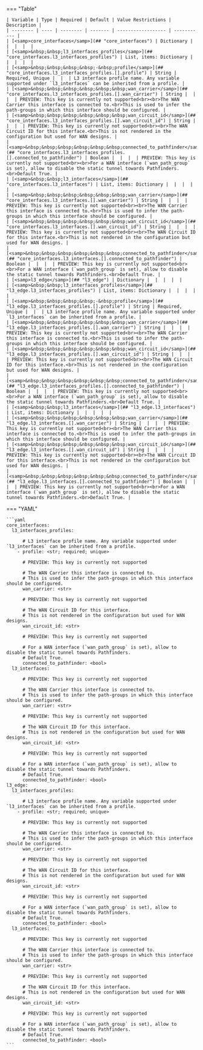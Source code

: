 <!--
  ~ Copyright (c) 2023-2024 Arista Networks, Inc.
  ~ Use of this source code is governed by the Apache License 2.0
  ~ that can be found in the LICENSE file.
  -->
=== "Table"

    | Variable | Type | Required | Default | Value Restrictions | Description |
    | -------- | ---- | -------- | ------- | ------------------ | ----------- |
    | [<samp>core_interfaces</samp>](## "core_interfaces") | Dictionary |  |  |  |  |
    | [<samp>&nbsp;&nbsp;l3_interfaces_profiles</samp>](## "core_interfaces.l3_interfaces_profiles") | List, items: Dictionary |  |  |  |  |
    | [<samp>&nbsp;&nbsp;&nbsp;&nbsp;-&nbsp;profile</samp>](## "core_interfaces.l3_interfaces_profiles.[].profile") | String | Required, Unique |  |  | L3 interface profile name. Any variable supported under `l3_interfaces` can be inherited from a profile. |
    | [<samp>&nbsp;&nbsp;&nbsp;&nbsp;&nbsp;&nbsp;wan_carrier</samp>](## "core_interfaces.l3_interfaces_profiles.[].wan_carrier") | String |  |  |  | PREVIEW: This key is currently not supported<br><br>The WAN Carrier this interface is connected to.<br>This is used to infer the path-groups in which this interface should be configured. |
    | [<samp>&nbsp;&nbsp;&nbsp;&nbsp;&nbsp;&nbsp;wan_circuit_id</samp>](## "core_interfaces.l3_interfaces_profiles.[].wan_circuit_id") | String |  |  |  | PREVIEW: This key is currently not supported<br><br>The WAN Circuit ID for this interface.<br>This is not rendered in the configuration but used for WAN designs. |
    | [<samp>&nbsp;&nbsp;&nbsp;&nbsp;&nbsp;&nbsp;connected_to_pathfinder</samp>](## "core_interfaces.l3_interfaces_profiles.[].connected_to_pathfinder") | Boolean |  |  |  | PREVIEW: This key is currently not supported<br><br>For a WAN interface (`wan_path_group` is set), allow to disable the static tunnel towards Pathfinders.<br>Default True. |
    | [<samp>&nbsp;&nbsp;l3_interfaces</samp>](## "core_interfaces.l3_interfaces") | List, items: Dictionary |  |  |  |  |
    | [<samp>&nbsp;&nbsp;&nbsp;&nbsp;&nbsp;&nbsp;wan_carrier</samp>](## "core_interfaces.l3_interfaces.[].wan_carrier") | String |  |  |  | PREVIEW: This key is currently not supported<br><br>The WAN Carrier this interface is connected to.<br>This is used to infer the path-groups in which this interface should be configured. |
    | [<samp>&nbsp;&nbsp;&nbsp;&nbsp;&nbsp;&nbsp;wan_circuit_id</samp>](## "core_interfaces.l3_interfaces.[].wan_circuit_id") | String |  |  |  | PREVIEW: This key is currently not supported<br><br>The WAN Circuit ID for this interface.<br>This is not rendered in the configuration but used for WAN designs. |
    | [<samp>&nbsp;&nbsp;&nbsp;&nbsp;&nbsp;&nbsp;connected_to_pathfinder</samp>](## "core_interfaces.l3_interfaces.[].connected_to_pathfinder") | Boolean |  |  |  | PREVIEW: This key is currently not supported<br><br>For a WAN interface (`wan_path_group` is set), allow to disable the static tunnel towards Pathfinders.<br>Default True. |
    | [<samp>l3_edge</samp>](## "l3_edge") | Dictionary |  |  |  |  |
    | [<samp>&nbsp;&nbsp;l3_interfaces_profiles</samp>](## "l3_edge.l3_interfaces_profiles") | List, items: Dictionary |  |  |  |  |
    | [<samp>&nbsp;&nbsp;&nbsp;&nbsp;-&nbsp;profile</samp>](## "l3_edge.l3_interfaces_profiles.[].profile") | String | Required, Unique |  |  | L3 interface profile name. Any variable supported under `l3_interfaces` can be inherited from a profile. |
    | [<samp>&nbsp;&nbsp;&nbsp;&nbsp;&nbsp;&nbsp;wan_carrier</samp>](## "l3_edge.l3_interfaces_profiles.[].wan_carrier") | String |  |  |  | PREVIEW: This key is currently not supported<br><br>The WAN Carrier this interface is connected to.<br>This is used to infer the path-groups in which this interface should be configured. |
    | [<samp>&nbsp;&nbsp;&nbsp;&nbsp;&nbsp;&nbsp;wan_circuit_id</samp>](## "l3_edge.l3_interfaces_profiles.[].wan_circuit_id") | String |  |  |  | PREVIEW: This key is currently not supported<br><br>The WAN Circuit ID for this interface.<br>This is not rendered in the configuration but used for WAN designs. |
    | [<samp>&nbsp;&nbsp;&nbsp;&nbsp;&nbsp;&nbsp;connected_to_pathfinder</samp>](## "l3_edge.l3_interfaces_profiles.[].connected_to_pathfinder") | Boolean |  |  |  | PREVIEW: This key is currently not supported<br><br>For a WAN interface (`wan_path_group` is set), allow to disable the static tunnel towards Pathfinders.<br>Default True. |
    | [<samp>&nbsp;&nbsp;l3_interfaces</samp>](## "l3_edge.l3_interfaces") | List, items: Dictionary |  |  |  |  |
    | [<samp>&nbsp;&nbsp;&nbsp;&nbsp;&nbsp;&nbsp;wan_carrier</samp>](## "l3_edge.l3_interfaces.[].wan_carrier") | String |  |  |  | PREVIEW: This key is currently not supported<br><br>The WAN Carrier this interface is connected to.<br>This is used to infer the path-groups in which this interface should be configured. |
    | [<samp>&nbsp;&nbsp;&nbsp;&nbsp;&nbsp;&nbsp;wan_circuit_id</samp>](## "l3_edge.l3_interfaces.[].wan_circuit_id") | String |  |  |  | PREVIEW: This key is currently not supported<br><br>The WAN Circuit ID for this interface.<br>This is not rendered in the configuration but used for WAN designs. |
    | [<samp>&nbsp;&nbsp;&nbsp;&nbsp;&nbsp;&nbsp;connected_to_pathfinder</samp>](## "l3_edge.l3_interfaces.[].connected_to_pathfinder") | Boolean |  |  |  | PREVIEW: This key is currently not supported<br><br>For a WAN interface (`wan_path_group` is set), allow to disable the static tunnel towards Pathfinders.<br>Default True. |

=== "YAML"

    ```yaml
    core_interfaces:
      l3_interfaces_profiles:

          # L3 interface profile name. Any variable supported under `l3_interfaces` can be inherited from a profile.
        - profile: <str; required; unique>

          # PREVIEW: This key is currently not supported

          # The WAN Carrier this interface is connected to.
          # This is used to infer the path-groups in which this interface should be configured.
          wan_carrier: <str>

          # PREVIEW: This key is currently not supported

          # The WAN Circuit ID for this interface.
          # This is not rendered in the configuration but used for WAN designs.
          wan_circuit_id: <str>

          # PREVIEW: This key is currently not supported

          # For a WAN interface (`wan_path_group` is set), allow to disable the static tunnel towards Pathfinders.
          # Default True.
          connected_to_pathfinder: <bool>
      l3_interfaces:

          # PREVIEW: This key is currently not supported

          # The WAN Carrier this interface is connected to.
          # This is used to infer the path-groups in which this interface should be configured.
          wan_carrier: <str>

          # PREVIEW: This key is currently not supported

          # The WAN Circuit ID for this interface.
          # This is not rendered in the configuration but used for WAN designs.
          wan_circuit_id: <str>

          # PREVIEW: This key is currently not supported

          # For a WAN interface (`wan_path_group` is set), allow to disable the static tunnel towards Pathfinders.
          # Default True.
          connected_to_pathfinder: <bool>
    l3_edge:
      l3_interfaces_profiles:

          # L3 interface profile name. Any variable supported under `l3_interfaces` can be inherited from a profile.
        - profile: <str; required; unique>

          # PREVIEW: This key is currently not supported

          # The WAN Carrier this interface is connected to.
          # This is used to infer the path-groups in which this interface should be configured.
          wan_carrier: <str>

          # PREVIEW: This key is currently not supported

          # The WAN Circuit ID for this interface.
          # This is not rendered in the configuration but used for WAN designs.
          wan_circuit_id: <str>

          # PREVIEW: This key is currently not supported

          # For a WAN interface (`wan_path_group` is set), allow to disable the static tunnel towards Pathfinders.
          # Default True.
          connected_to_pathfinder: <bool>
      l3_interfaces:

          # PREVIEW: This key is currently not supported

          # The WAN Carrier this interface is connected to.
          # This is used to infer the path-groups in which this interface should be configured.
          wan_carrier: <str>

          # PREVIEW: This key is currently not supported

          # The WAN Circuit ID for this interface.
          # This is not rendered in the configuration but used for WAN designs.
          wan_circuit_id: <str>

          # PREVIEW: This key is currently not supported

          # For a WAN interface (`wan_path_group` is set), allow to disable the static tunnel towards Pathfinders.
          # Default True.
          connected_to_pathfinder: <bool>
    ```
